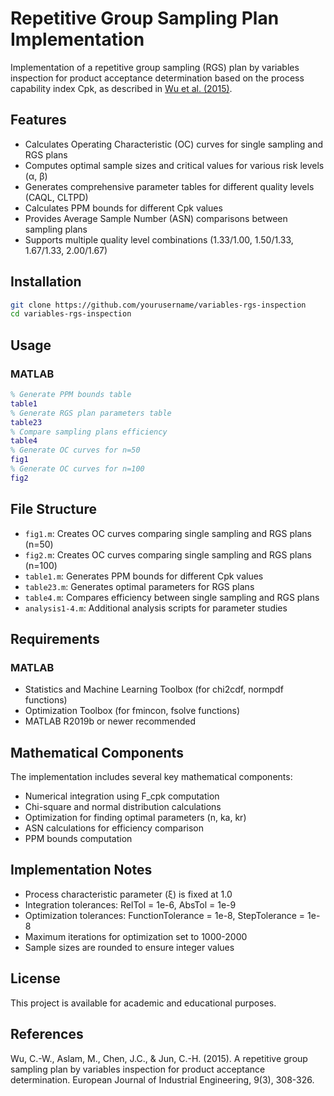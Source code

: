 # Repetitive Group Sampling Plan Implementation

Implementation of a repetitive group sampling (RGS) plan by variables inspection for product acceptance determination based on the process capability index Cpk, as described in [Wu et al. (2015)](https://doi.org/10.1504/EJIE.2015.069341).

## Features
- Calculates Operating Characteristic (OC) curves for single sampling and RGS plans
- Computes optimal sample sizes and critical values for various risk levels (α, β)
- Generates comprehensive parameter tables for different quality levels (CAQL, CLTPD)
- Calculates PPM bounds for different Cpk values
- Provides Average Sample Number (ASN) comparisons between sampling plans
- Supports multiple quality level combinations (1.33/1.00, 1.50/1.33, 1.67/1.33, 2.00/1.67)

## Installation
```bash
git clone https://github.com/yourusername/variables-rgs-inspection
cd variables-rgs-inspection
```

## Usage
### MATLAB
```matlab
% Generate PPM bounds table
table1
% Generate RGS plan parameters table
table23
% Compare sampling plans efficiency
table4
% Generate OC curves for n=50
fig1
% Generate OC curves for n=100
fig2
```

## File Structure
- `fig1.m`: Creates OC curves comparing single sampling and RGS plans (n=50)
- `fig2.m`: Creates OC curves comparing single sampling and RGS plans (n=100)
- `table1.m`: Generates PPM bounds for different Cpk values
- `table23.m`: Generates optimal parameters for RGS plans
- `table4.m`: Compares efficiency between single sampling and RGS plans
- `analysis1-4.m`: Additional analysis scripts for parameter studies

## Requirements
### MATLAB
- Statistics and Machine Learning Toolbox (for chi2cdf, normpdf functions)
- Optimization Toolbox (for fmincon, fsolve functions)
- MATLAB R2019b or newer recommended

## Mathematical Components
The implementation includes several key mathematical components:
- Numerical integration using F_cpk computation
- Chi-square and normal distribution calculations
- Optimization for finding optimal parameters (n, ka, kr)
- ASN calculations for efficiency comparison
- PPM bounds computation

## Implementation Notes
- Process characteristic parameter (ξ) is fixed at 1.0
- Integration tolerances: RelTol = 1e-6, AbsTol = 1e-9
- Optimization tolerances: FunctionTolerance = 1e-8, StepTolerance = 1e-8
- Maximum iterations for optimization set to 1000-2000
- Sample sizes are rounded to ensure integer values

## License
This project is available for academic and educational purposes.

## References
Wu, C.-W., Aslam, M., Chen, J.C., & Jun, C.-H. (2015). A repetitive group sampling plan by variables inspection for product acceptance determination. European Journal of Industrial Engineering, 9(3), 308-326.
